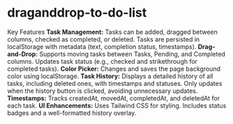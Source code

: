
# draganddrop-to-do-list
Key Features
**Task Management:**
Tasks can be added, dragged between columns, checked as completed, or deleted.
Tasks are persisted in localStorage with metadata (text, completion status, timestamps).
**Drag-and-Drop:**
Supports moving tasks between Tasks, Pending, and Completed columns.
Updates task status (e.g., checked and strikethrough for completed tasks).
**Color Picker:**
Changes and saves the page background color using localStorage.
**Task History:**
Displays a detailed history of all tasks, including deleted ones, with timestamps and statuses.
Only updates when the history button is clicked, avoiding unnecessary updates.
**Timestamps:**
Tracks createdAt, movedAt, completedAt, and deletedAt for each task.
**UI Enhancements:**
Uses Tailwind CSS for styling.
Includes status badges and a well-formatted history overlay.




